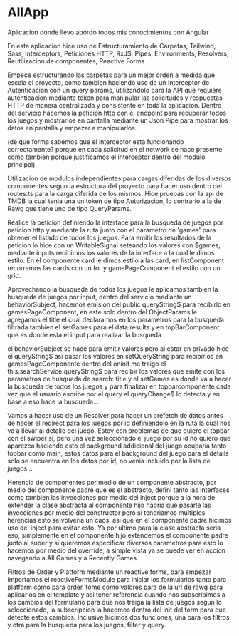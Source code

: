 # AllApp

Aplicacion donde llevo abordo todos mis conocimientos con Angular

En esta aplicacion hice uso de Estructuramiento de Carpetas, Tailwind, Sass, Interceptors, Peticiones HTTP, RxJS, Pipes, Environments, Resolvers, Reutilizacion de componentes, Reactive Forms

Empece estructurando las carpetas para un mejor orden a medida que escala el proyecto, como tambien haciendo uso de un Interceptor de Autenticacion con un query params, utilizandolo para la API que requiere autenticacion mediante token para manipular las solicitudes y respuestas HTTP de manera centralizada y consistente en toda la aplicacion.
Dentro del servicio hacemos la peticion http con el endpoint para recuperar todos los juegos y mostrarlos en pantalla mediante un Json Pipe para mostrar los datos en pantalla y empezar a manipularlos.

(de que forma sabemos que el interceptor esta funcionando correctamente? porque en cada solicitud en el network se hace presente como tambien porque justificamos el interceptor dentro del modulo principal)

Utilizacion de modulos independientes para cargas diferidas de los diversos componentes segun la estructura del proyecto para hacer uso dentro del routes.ts para la carga diferida de los mismos.
Hice pruebas con la api de TMDB la cual tenia una un token de tipo Autorizacion, lo contrario a la de Rawg que tiene uno de tipo QueryParams.

Realice la peticion definiendo la interface para la busqueda de juegos por peticion http y mediante la ruta junto con el parametro de 'games' para obtener el listado de todos los juegos. Para emitir los resultados de la peticion lo hice con un WritableSignal seteando los valores con $games, mediante inputs recibimos los valores de la interface a la cual le dimos estilo. En el componente card le dimos estilo a las card, en listComponent recorremos las cards con un for y gamePageComponent el estilo con un grid.

Aprovechando la busqueda de todos los juegos le aplicamos tambien la busqueda de juegos por input, dentro del servicio mediante un behaviorSubject, hacemos emision del public queryString$ para recibirlo en gamesPageComponent, en este solo dentro del ObjectParams le agregamos el title el cual declaramos en los parametros para la busqueda filtrada tambien el setGames para el data.results y en topBarComponent que es donde esta el input para realizar la busqueda

el behaviorSubject se hace para emitir valores pero al estar en privado hice el queryString$ asi pasar los valores en setQueryString para recibirlos en gamesPageComponente dentro del oninit me traigo el this.searchService.queryString$ para recibir los valores que emite con los parametros de busqueda de search: title y el setGames es donde va a hacer la busqueda de todos los juegos y para finalizar en topbarcomponente cada vez que el usuario escribe por el query el queryChange$ lo detecta y en base a eso hace la busqueda...

Vamos a hacer uso de un Resolver para hacer un prefetch de datos antes de hacer el redirect para los juegos por id definiendolo en la ruta la cual nos va a llevar al detalle del juego.
Estoy con problemas de que quiero el topbar con el swiper si, pero una vez seleccionado el juego por su id no quiero que aparezca haciendo esto el background addicional del juego ocuparia tanto topbar como main, estos datos para el background del juego para el details solo se encuentra en los datos por id, no venia incluido por la lista de juegos...

Herencia de componentes por medio de un componente abstracto, por medio del componente padre que es el abstracto, defini tanto las interfaces como tambien las inyecciones por medio del inject porque a la hora de extender la clase abstracta al componente hijo habria que pasarle las inyecciones por medio del constructor pero si tendriamos multiples herencias esto se volveria un caos, asi que en el componente padre hicimos uso del inject para evitar esto.
Ya por ultimo para la clase abstracta seria eso, simplemente en el componente hijo extendemos el componente padre junto al super y si queremos especificar diversos parametros para esto lo hacemos por medio del override, a simple vista ya se puede ver en accion navegando a All Games y a Recently Games.

Filtros de Order y Platform mediante un reactive forms, para empezar importamos el reactiveFormsModule para iniciar los formularios tanto para platform como para order, tome como valores para de la url de rawg para aplicarlos en el template y asi tener referencia cuando nos subscribimos a los cambios del formulario para que nos traiga la lista de juegos segun lo seleccionado, la subscripcion la hacemos dentro del init del form para que detecte estos cambios. Inclusive hicimos dos funciones, una para los filtros y otra para la busqueda para los juegos, filter y query.
